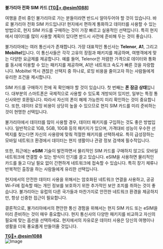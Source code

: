 **불가리아 전화 SIM 카드 [[TG💪+ @esim1088](https://t.me/s/esim1088)]**

여행을 준비 중인 불가리아로 가는 분들이라면 반드시 알아두어야 할 것이 있습니다. 바로 불가리아 전화 SIM 카드입니다! 현지에서 편하게 통화하고 데이터를 사용할 수 있는 방법으로, 현지 SIM 카드를 구매하는 것이 가장 빠르고 실용적인 선택입니다. 특히 현지에서 데이터를 많이 사용할 계획이 있다면 반드시 사전에 준비해 두는 것이 좋습니다.

불가리아에는 여러 통신사가 존재합니다. 가장 대표적인 통신사는 **Telenor**, **A1**, 그리고 **Mobiltel**입니다. 이 통신사들은 각각 고유의 장점과 패키지를 제공하며, 여행객에게 맞는 다양한 요금제를 제공합니다. 예를 들어, Telenor은 저렴한 가격으로 데이터와 통화를 동시에 이용할 수 있는 패키지를 제공하며, A1은 네트워크 속도가 빠른 것을 자랑합니다. Mobiltel 역시 괜찮은 선택지 중 하나로, 로밍 비용을 줄이고자 하는 사람들에게 유리한 조건을 제시합니다.

SIM 카드를 구매하기 전에 꼭 확인해야 할 것이 있습니다. 첫 번째는 **폰 잠금 상태**입니다. 대부분의 스마트폰은 국제적으로 사용할 수 있도록 개방되어 있지만, 일부는 특정 통신사와만 호환됩니다. 따라서 자신의 폰이 해제 가능한지 미리 확인하는 것이 중요합니다. 또한, 데이터 로밍 비용이 상당히 높을 수 있으므로 현지 SIM 카드를 미리 준비하는 것이 현명한 선택입니다.

불가리아에서 데이터를 많이 사용할 경우, 데이터 패키지를 구입하는 것도 좋은 방법입니다. 일반적으로 1GB, 5GB, 10GB 등의 패키지가 있으며, 가격대비 성능이 우수한 선택지를 찾는다면 자신의 사용량에 맞춰 적절한 패키지를 선택하세요. 특히 급성장하는 모바일 네트워크 환경에서 데이터는 현지 생활이나 관광 정보 검색에 필수적입니다.

또한, 최근에는 **eSIM** 기술이 발전하면서 물리적인 SIM 카드를 구매하지 않고도 모바일 네트워크에 연결할 수 있는 방식이 인기를 끌고 있습니다. eSIM을 사용하면 물리적인 카드를 들고 다닐 필요 없이 간편하게 네트워크에 접속할 수 있습니다. 특히 장기 체류나 반복적인 출장을 하는 사람들에게 유리한 선택입니다.

현지에서의 안전한 데이터 사용을 위해서는 암호화된 네트워크 연결을 사용하고, 공공 Wi-Fi에 접속할 때는 개인 정보를 보호하기 위한 추가적인 보안 조치를 취하는 것이 좋습니다. 불가리아는 유럽의 다른 국가들과 마찬가지로 안전한 네트워크 환경을 제공하지만, 항상 신중한 접근이 필요합니다.

결론적으로, 불가리아에서의 편안한 통신 경험을 위해서는 현지 SIM 카드 또는 eSIM을 미리 준비하는 것이 매우 중요합니다. 현지 통신사의 다양한 패키지를 비교하고 자신의 필요에 맞는 옵션을 선택하세요. 현지에서의 자유로운 데이터 사용은 당신의 여행이나 생활을 더욱 풍요롭게 만들어줄 것입니다.

**[TG💪+ @esim1088](https://t.me/s/esim1088)**  
![Image](https://i.postimg.cc/Y0z9fWf4/image.png)